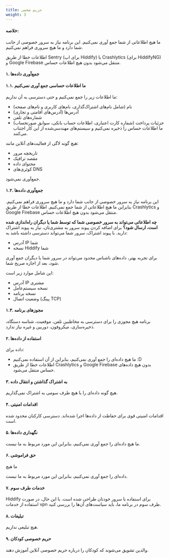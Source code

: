 ```yaml
---
title: حریم شخصی
weight: 3
---
```




#### خلاصه:

ما هیچ اطلاعاتی از شما جمع آوری نمی‌کنیم. این برنامه نیاز به سرور خصوصی از جانب شما دارد و ما هیچ سروری فراهم نمی‌کنیم.

اطلاعات خطا از طریق Sentry (برای اپ Hiddify) یا Crashlytics (برای HiddifyNG) و Google Firebase منتقل می‌شود بدون هیچ اطلاعات حساس.

#### ۱. جمع‌آوری داده‌ها

#### ۱.۱. ما اطلاعات حساسی جمع آوری نمی‌کنیم

ما اطلاعات زیر را جمع نمی‌کنیم و حتی دسترسی به آن نداریم:

- نام (شامل نام‌های اشتراک‌گذاری، نام‌های کاربری و نام‌های صفحه)
- آدرس‌ها (آدرس‌های اقامتی و تجاری)
- شماره‌های تلفن
- جزئیات پرداخت (شماره کارت اعتباری، اطلاعات حساب بانکی، سوابق صورتحساب)
  ما اطلاعات حساس را ذخیره نمی‌کنیم و سیستم‌های مهندسی‌شده از این کار اجتناب می‌کنند.

هیچ گونه لاگی از فعالیت‌های آنلاین مانند:

- تاریخچه مرور
- مقصد ترافیک
- محتوای داده
- کوئری‌های DNS

جمع‌آوری نمی‌شود.

#### ۱.۲. جمع‌آوری داده‌ها

این برنامه نیاز به سرور خصوصی از جانب شما دارد و ما هیچ سروری فراهم نمی‌کنیم. بنابراین ما هیچ اطلاعاتی از شما جمع نمی‌کنیم.
اطلاعات خطا از طریق Crashlytics و Google Firebase منتقل می‌شود بدون هیچ اطلاعات حساس.

**چه اطلاعاتی می‌تواند به سرور خصوصی شما که توسط شما یا دیگران راه‌اندازی شده است، ارسال شود؟**
برای اضافه کردن پیوند سرور به مشتری‌تان، نیاز به پیوند اشتراک دارید. با پیوند اشتراک، سرور شما می‌تواند دسترسی داشته باشد به:

- آدرس IP شما
- نسخه Hiddify شما

برای تجربه بهتر، داده‌های ناشناس محدود می‌تواند در سرور شما یا دیگران جمع آوری شود، بعد از اجازه صریح شما.

این شامل موارد زیر است:

- آدرس IP مشتری
- نسخه سیستم‌عامل
- نسخه برنامه
- وضعیت اتصال (پینگ TCP)

#### ۱.۳. مجوزهای برنامه

برنامه هیچ مجوزی را برای دسترسی به مخاطبین تلفن، موقعیت، شناسه دستگاه، ذخیره‌سازی، میکروفون، دوربین و غیره نیاز ندارد.

#### ۲. استفاده از داده‌ها

داده برای:

- ما هیچ داده‌ای را جمع آوری نمی‌کنیم، بنابراین از آن استفاده نمی‌کنیم :D
- اطلاعات خطا از طریق Crashlytics و Google Firebase بدون هیچ داده‌های حساس منتقل می‌شود.

#### ۳. به اشتراک گذاشتن و انتقال داده

هیچ گونه داده‌ای را با هیچ طرف سومی به اشتراک نمی‌گذاریم.

#### ۴. اقدامات امنیتی

اقدامات امنیتی قوی برای حفاظت از داده‌ها اجرا شده‌اند. دسترسی کارکنان محدود شده است.

#### ۵. نگهداری داده‌ها

ما هیچ داده‌ای را جمع آوری نمی‌کنیم، بنابراین این مورد مربوط به ما نیست.

#### ۶. حق فراموشی

ما هیچ

 داده‌ای را جمع آوری نمی‌کنیم، بنابراین این مورد مربوط به ما نیست.

#### ۷. خدمات طرف سوم

Hiddify برای استفاده با سرور خودتان طراحی شده است. با این حال، در صورت استفاده از خدمات vpn طرف سوم در برنامه ما، باید سیاست‌های آن‌ها را بررسی کنید.

#### ۸. تبلیغات

هیچ تبلیغی نداریم.

#### ۹. حریم خصوصی کودکان

والدین تشویق می‌شوند که کودکان را درباره حریم خصوصی آنلاین آموزش دهند.
